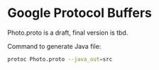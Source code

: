 Google Protocol Buffers
======

Photo.proto is a draft, final version is tbd.

Command to generate Java file:
```sh
protoc Photo.proto --java_out=src
```